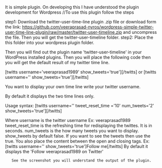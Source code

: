 It is simple plugin. On developing this I have understood the plugin development for Wordpress
//To use this plugin follow the steps

step1: Download the twitter-user-time-line plugin .zip file or download form the 
       link:  https://github.com/veeraprasad-nyros/wordpress-simple-twitter-user-time-line-plugin/raw/master/twitter-user-timeline.zip
       and uncompress the file. Then you will get the twitter-user-timeline folder.
step2: Place the this folder into your wordpress plugin folder.

Then you will find out the plugin name 'twitter-user-timeline' in your WordPress installed plugins. 
Then you will place the following code then you will get the default result of my twitter time line.

[twitts username='veeraprasad1989' show_tweets='true'][/twitts]
or
[twitts username='' show_tweets='true'][/twitts]

You want to display your own time line write your twitter username.

By default it displays the two time lines only.

Usage syntax:
 [twitts username=''  tweet_reset_time ='10' num_tweets='2' show_tweets='true'][/twitts]
 
 Where username is the twitter username Ex: veeraprasad1989
       tweet_reset_time is the refreshing time for redisplaying the twittes. It is in seconds.
       num_tweets is the how many tweets you want to display.
       show_tweets by default false. If you want to see the tweets then use the true.
       You also place the content between the open and closing tags.
       Ex: [twitts username='' show_tweets='true']Follow me[/twitts]
       By default it displays the 'Follow veeraprasad1989 on Twitter' 
       
       See the screenshot you will understand the output of the plugin.
